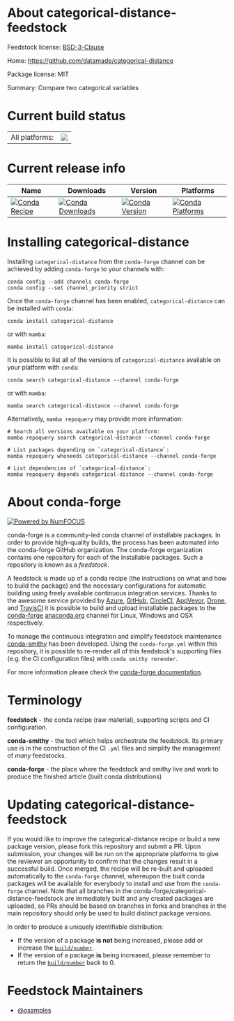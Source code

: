 About categorical-distance-feedstock
====================================

Feedstock license: [BSD-3-Clause](https://github.com/conda-forge/categorical-distance-feedstock/blob/main/LICENSE.txt)

Home: https://github.com/datamade/categorical-distance

Package license: MIT

Summary: Compare two categorical variables

Current build status
====================


<table><tr><td>All platforms:</td>
    <td>
      <a href="https://dev.azure.com/conda-forge/feedstock-builds/_build/latest?definitionId=14467&branchName=main">
        <img src="https://dev.azure.com/conda-forge/feedstock-builds/_apis/build/status/categorical-distance-feedstock?branchName=main">
      </a>
    </td>
  </tr>
</table>

Current release info
====================

| Name | Downloads | Version | Platforms |
| --- | --- | --- | --- |
| [![Conda Recipe](https://img.shields.io/badge/recipe-categorical--distance-green.svg)](https://anaconda.org/conda-forge/categorical-distance) | [![Conda Downloads](https://img.shields.io/conda/dn/conda-forge/categorical-distance.svg)](https://anaconda.org/conda-forge/categorical-distance) | [![Conda Version](https://img.shields.io/conda/vn/conda-forge/categorical-distance.svg)](https://anaconda.org/conda-forge/categorical-distance) | [![Conda Platforms](https://img.shields.io/conda/pn/conda-forge/categorical-distance.svg)](https://anaconda.org/conda-forge/categorical-distance) |

Installing categorical-distance
===============================

Installing `categorical-distance` from the `conda-forge` channel can be achieved by adding `conda-forge` to your channels with:

```
conda config --add channels conda-forge
conda config --set channel_priority strict
```

Once the `conda-forge` channel has been enabled, `categorical-distance` can be installed with `conda`:

```
conda install categorical-distance
```

or with `mamba`:

```
mamba install categorical-distance
```

It is possible to list all of the versions of `categorical-distance` available on your platform with `conda`:

```
conda search categorical-distance --channel conda-forge
```

or with `mamba`:

```
mamba search categorical-distance --channel conda-forge
```

Alternatively, `mamba repoquery` may provide more information:

```
# Search all versions available on your platform:
mamba repoquery search categorical-distance --channel conda-forge

# List packages depending on `categorical-distance`:
mamba repoquery whoneeds categorical-distance --channel conda-forge

# List dependencies of `categorical-distance`:
mamba repoquery depends categorical-distance --channel conda-forge
```


About conda-forge
=================

[![Powered by
NumFOCUS](https://img.shields.io/badge/powered%20by-NumFOCUS-orange.svg?style=flat&colorA=E1523D&colorB=007D8A)](https://numfocus.org)

conda-forge is a community-led conda channel of installable packages.
In order to provide high-quality builds, the process has been automated into the
conda-forge GitHub organization. The conda-forge organization contains one repository
for each of the installable packages. Such a repository is known as a *feedstock*.

A feedstock is made up of a conda recipe (the instructions on what and how to build
the package) and the necessary configurations for automatic building using freely
available continuous integration services. Thanks to the awesome service provided by
[Azure](https://azure.microsoft.com/en-us/services/devops/), [GitHub](https://github.com/),
[CircleCI](https://circleci.com/), [AppVeyor](https://www.appveyor.com/),
[Drone](https://cloud.drone.io/welcome), and [TravisCI](https://travis-ci.com/)
it is possible to build and upload installable packages to the
[conda-forge](https://anaconda.org/conda-forge) [anaconda.org](https://anaconda.org/)
channel for Linux, Windows and OSX respectively.

To manage the continuous integration and simplify feedstock maintenance
[conda-smithy](https://github.com/conda-forge/conda-smithy) has been developed.
Using the ``conda-forge.yml`` within this repository, it is possible to re-render all of
this feedstock's supporting files (e.g. the CI configuration files) with ``conda smithy rerender``.

For more information please check the [conda-forge documentation](https://conda-forge.org/docs/).

Terminology
===========

**feedstock** - the conda recipe (raw material), supporting scripts and CI configuration.

**conda-smithy** - the tool which helps orchestrate the feedstock.
                   Its primary use is in the construction of the CI ``.yml`` files
                   and simplify the management of *many* feedstocks.

**conda-forge** - the place where the feedstock and smithy live and work to
                  produce the finished article (built conda distributions)


Updating categorical-distance-feedstock
=======================================

If you would like to improve the categorical-distance recipe or build a new
package version, please fork this repository and submit a PR. Upon submission,
your changes will be run on the appropriate platforms to give the reviewer an
opportunity to confirm that the changes result in a successful build. Once
merged, the recipe will be re-built and uploaded automatically to the
`conda-forge` channel, whereupon the built conda packages will be available for
everybody to install and use from the `conda-forge` channel.
Note that all branches in the conda-forge/categorical-distance-feedstock are
immediately built and any created packages are uploaded, so PRs should be based
on branches in forks and branches in the main repository should only be used to
build distinct package versions.

In order to produce a uniquely identifiable distribution:
 * If the version of a package **is not** being increased, please add or increase
   the [``build/number``](https://docs.conda.io/projects/conda-build/en/latest/resources/define-metadata.html#build-number-and-string).
 * If the version of a package **is** being increased, please remember to return
   the [``build/number``](https://docs.conda.io/projects/conda-build/en/latest/resources/define-metadata.html#build-number-and-string)
   back to 0.

Feedstock Maintainers
=====================

* [@osamples](https://github.com/osamples/)

